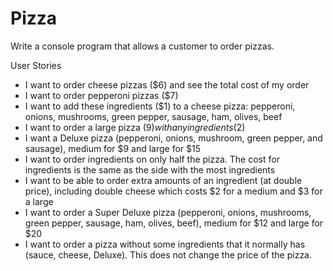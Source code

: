 Pizza
=====
Write a console program that allows a customer to order pizzas.

User Stories

* I want to order cheese pizzas ($6) and see the total cost of my order
* I want to order pepperoni pizzas ($7)
* I want to add these ingredients ($1) to a cheese pizza: pepperoni, onions, mushrooms, green pepper, sausage, ham, olives, beef
* I want to order a large pizza ($9) with any ingredients ($2)
* I want a Deluxe pizza (pepperoni, onions, mushroom, green pepper, and sausage), medium for $9 and large for $15
* I want to order ingredients on only half the pizza. The cost for ingredients is the same as the side with the most ingredients
* I want to be able to order extra amounts of an ingredient (at double price), including double cheese which costs $2 for a medium and $3 for a large
* I want to order a Super Deluxe pizza (pepperoni, onions, mushrooms, green pepper, sausage, ham, olives, beef), medium for $12 and large for $20
* I want to order a pizza without some ingredients that it normally has (sauce, cheese, Deluxe). This does not change the price of the pizza.
 